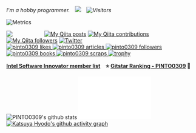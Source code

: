 <p><em>I'm a hobby programmer.　<img src="https://media.giphy.com/media/WUlplcMpOCEmTGBtBW/giphy.gif" width="30" />　<img alt="Visitors" src="https://komarev.com/ghpvc/?username=pinto0309&style=flat&labelColor=black&logo=github&label=PROFILE+VIEWS&color=29bf12"/></em></p>  

![Metrics](https://metrics.lecoq.io/pinto0309?template=classic&config.timezone=Asia%2FTokyo)

<img align='left' src="https://user-images.githubusercontent.com/33194443/92995358-dbf07300-f53d-11ea-987f-2a87cfda496f.png" width="100">

[![My Qiita posts](https://qiita-badge.apiapi.app/s/PINTO/posts.svg)](http://qiita.com/PINTO)
[![My Qiita contributions](https://qiita-badge.apiapi.app/s/PINTO/contributions.svg)](http://qiita.com/PINTO)
[![My Qiita followers](https://qiita-badge.apiapi.app/s/PINTO/followers.svg)](http://qiita.com/PINTO)
[![Twitter](https://img.shields.io/twitter/follow/pinto03091?label=Followers%20%40pinto03091&style=social)](https://twitter.com/PINTO03091)  
<a href="https://zenn.dev/pinto0309">
  <img src="https://zenn.badge.nikaera.com/s/pinto0309/likes?style=flat" alt="pinto0309 likes" />
</a>
<a href="https://zenn.dev/pinto0309/articles">
  <img src="https://zenn.badge.nikaera.com/s/pinto0309/articles?style=flat" alt="pinto0309 articles" />
</a>
<a href="https://zenn.dev/pinto0309/followers">
  <img src="https://zenn.badge.nikaera.com/s/pinto0309/followers?style=flat" alt="pinto0309 followers" />
</a>
<a href="https://zenn.dev/pinto0309/books">
  <img src="https://zenn.badge.nikaera.com/s/pinto0309/books?style=flat" alt="pinto0309 books" />
</a>
<a href="https://zenn.dev/pinto0309/scraps">
  <img src="https://zenn.badge.nikaera.com/s/pinto0309/scraps?style=flat" alt="pinto0309 scraps" />
</a>
[![trophy](https://github-profile-trophy.vercel.app/?username=PINTO0309&margin-w=5&margin-h=5&column=6&title=Stars,Followers,Commit,Repositories,Issues,PullRequest)](https://github.com/ryo-ma/github-profile-trophy)  
  
**[Intel Software Innovator member list](https://devmesh.intel.com/users?roles%5B%5D=Innovator)**　**:star: [Gitstar Ranking - PINTO0309](https://gitstar-ranking.com/PINTO0309) :hamster:**  

![PINTO0309's github stats](https://github-readme-stats.vercel.app/api?username=PINTO0309&show_icons=true&title_color=fff&icon_color=79ff97&text_color=9f9f9f&bg_color=303030&include_all_commits=true)
<img src="https://github.com/PINTO0309/github-stats-transparent/blob/output/generated/languages.svg" width="38%">
[![Katsuya Hyodo's github activity graph](https://activity-graph.herokuapp.com/graph?username=pinto0309&theme=nord)](https://github.com/pinto0309/github-readme-activity-graph)
